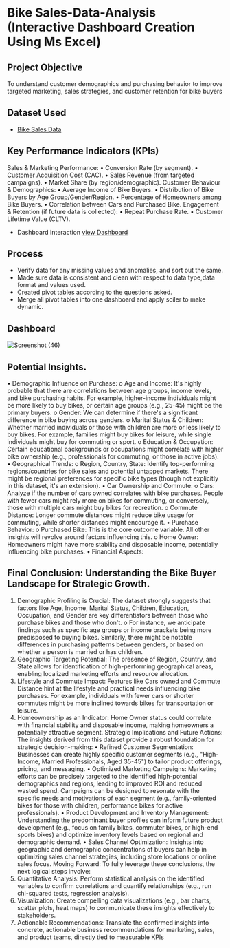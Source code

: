 # Bike Sales-Data-Analysis (Interactive Dashboard Creation Using Ms Excel)
## Project Objective
To understand customer demographics and purchasing behavior to improve targeted marketing, sales strategies, and customer retention for bike buyers

## Dataset Used 
- <a href="https://github.com/thechronic04/Data-Analysis-Bike-Sales-Dashboard-/blob/main/Excel%20Project%20Dataset.xlsx">Bike Sales Data</a>

## Key Performance Indicators (KPIs)
Sales & Marketing Performance:
•	Conversion Rate (by segment).
•	Customer Acquisition Cost (CAC).
•	Sales Revenue (from targeted campaigns).
•	Market Share (by region/demographic).
Customer Behaviour & Demographics:
•	Average Income of Bike Buyers.
•	Distribution of Bike Buyers by Age Group/Gender/Region.
•	Percentage of Homeowners among Bike Buyers.
•	Correlation between Cars and Purchased Bike.
Engagement & Retention (if future data is collected):
•	Repeat Purchase Rate.
•	Customer Lifetime Value (CLTV).
- Dashboard Interaction <a href="https://github.com/thechronic04/Data-Analysis-Bike-Sales-Dashboard-/blob/main/Screenshot%20(46).png">view Dashboard</a>

## Process
- Verify data for any missing values and anomalies, and sort out the same.
- Made sure data is consistent and clean with respect to data type,data format  and values used.
- Created pivot tables according to the questions asked.
- Merge all pivot tables into one dashboard and apply sciler to make dynamic.

## Dashboard
![Screenshot (46)](https://github.com/user-attachments/assets/036412ab-01f0-42f9-8600-6e336fef73d1)

## Potential Insights.
•	Demographic Influence on Purchase: 
o	Age and Income: It's highly probable that there are correlations between age groups, income levels, and bike purchasing habits. For example, higher-income individuals might be more likely to buy bikes, or certain age groups (e.g., 25-45) might be the primary buyers.
o	Gender: We can determine if there's a significant difference in bike buying across genders.
o	Marital Status & Children: Whether married individuals or those with children are more or less likely to buy bikes. For example, families might buy bikes for leisure, while single individuals might buy for commuting or sport.
o	Education & Occupation: Certain educational backgrounds or occupations might correlate with higher bike ownership (e.g., professionals for commuting, or those in active jobs).
•	Geographical Trends: 
o	Region, Country, State: Identify top-performing regions/countries for bike sales and potential untapped markets. There might be regional preferences for specific bike types (though not explicitly in this dataset, it's an extension).
•	Car Ownership and Commute: 
o	Cars: Analyze if the number of cars owned correlates with bike purchases. People with fewer cars might rely more on bikes for commuting, or conversely, those with multiple cars might buy bikes for recreation.
o	Commute Distance: Longer commute distances might reduce bike usage for commuting, while shorter distances might encourage it.
•	Purchase Behavior: 
o	Purchased Bike: This is the core outcome variable. All other insights will revolve around factors influencing this.
o	Home Owner: Homeowners might have more stability and disposable income, potentially influencing bike purchases.
•	Financial Aspects: 

## Final Conclusion: Understanding the Bike Buyer Landscape for Strategic Growth.
1.	Demographic Profiling is Crucial: The dataset strongly suggests that factors like Age, Income, Marital Status, Children, Education, Occupation, and Gender are key differentiators between those who purchase bikes and those who don't. 
o	For instance, we anticipate findings such as specific age groups or income brackets being more predisposed to buying bikes. Similarly, there might be notable differences in purchasing patterns between genders, or based on whether a person is married or has children.
2.	Geographic Targeting Potential: The presence of Region, Country, and State allows for identification of high-performing geographical areas, enabling localized marketing efforts and resource allocation.
3.	Lifestyle and Commute Impact: Features like Cars owned and Commute Distance hint at the lifestyle and practical needs influencing bike purchases. For example, individuals with fewer cars or shorter commutes might be more inclined towards bikes for transportation or leisure.
4.	Homeownership as an Indicator: Home Owner status could correlate with financial stability and disposable income, making homeowners a potentially attractive segment.
Strategic Implications and Future Actions:
The insights derived from this dataset provide a robust foundation for strategic decision-making:
•	Refined Customer Segmentation: Businesses can create highly specific customer segments (e.g., "High-Income, Married Professionals, Aged 35-45") to tailor product offerings, pricing, and messaging.
•	Optimized Marketing Campaigns: Marketing efforts can be precisely targeted to the identified high-potential demographics and regions, leading to improved ROI and reduced wasted spend. Campaigns can be designed to resonate with the specific needs and motivations of each segment (e.g., family-oriented bikes for those with children, performance bikes for active professionals).
•	Product Development and Inventory Management: Understanding the predominant buyer profiles can inform future product development (e.g., focus on family bikes, commuter bikes, or high-end sports bikes) and optimize inventory levels based on regional and demographic demand.
•	Sales Channel Optimization: Insights into geographic and demographic concentrations of buyers can help in optimizing sales channel strategies, including store locations or online sales focus.
Moving Forward:
To fully leverage these conclusions, the next logical steps involve:
1.	Quantitative Analysis: Perform statistical analysis on the identified variables to confirm correlations and quantify relationships (e.g., run chi-squared tests, regression analysis).
2.	Visualization: Create compelling data visualizations (e.g., bar charts, scatter plots, heat maps) to communicate these insights effectively to stakeholders.
3.	Actionable Recommendations: Translate the confirmed insights into concrete, actionable business recommendations for marketing, sales, and product teams, directly tied to measurable KPIs
